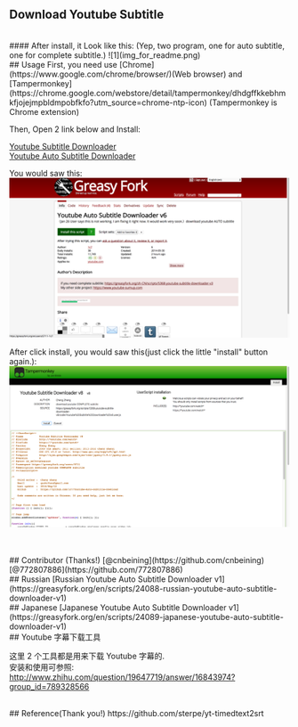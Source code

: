 ## Download Youtube Subtitle

<br>
#### After install, it Look like this:
(Yep, two program, one for auto subtitle, one for complete subtitle.)
![1](img_for_readme.png)

<br>
## Usage
First, you need use [Chrome](https://www.google.com/chrome/browser/)(Web browser) and [Tampermonkey](https://chrome.google.com/webstore/detail/tampermonkey/dhdgffkkebhmkfjojejmpbldmpobfkfo?utm_source=chrome-ntp-icon) (Tampermonkey is Chrome extension)


Then, Open 2 link below and Install:

[Youtube Subtitle Downloader](https://greasyfork.org/scripts/5368-youtube-subtitle-downloader-v2)<br/>
[Youtube Auto Subtitle Downloader](https://greasyfork.org/scripts/5367-youtube-auto-subtitle-downloader)<br/>

You would saw this:  
![2](install-1.png)

After click install, you would saw this(just click the little "install" button again.):  
![3](install.png)

<br/>
<br/>
## Contributor (Thanks!)
[@cnbeining](https://github.com/cnbeining)    
[@772807886](https://github.com/772807886)    

<br>
## Russian
[Russian Youtube Auto Subtitle Downloader v1](https://greasyfork.org/en/scripts/24088-russian-youtube-auto-subtitle-downloader-v1)

<br>
## Japanese
[Japanese Youtube Auto Subtitle Downloader v1](https://greasyfork.org/en/scripts/24089-japanese-youtube-auto-subtitle-downloader-v1)


<br>
## Youtube 字幕下载工具

这里 2 个工具都是用来下载 Youtube 字幕的.  
安装和使用可参照:
http://www.zhihu.com/question/19647719/answer/16843974?group_id=789328566

<br>
## Reference(Thank you!)  
https://github.com/sterpe/yt-timedtext2srt
